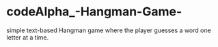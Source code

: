 # codeAlpha_-Hangman-Game-
 simple text-based Hangman game where the player guesses a word one letter at a time.
